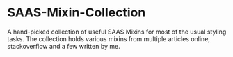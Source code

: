 # SAAS-Mixin-Collection
A hand-picked collection of useful SAAS Mixins for most of the usual styling tasks. The collection holds various mixins from multiple articles online, stackoverflow and a few written by me.
